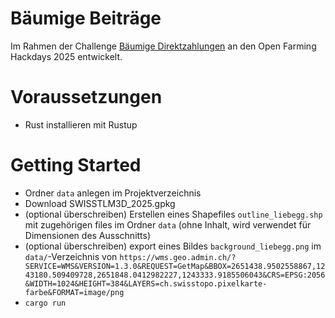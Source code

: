 # Bäumige Beiträge

Im Rahmen der Challenge [Bäumige Direktzahlungen](https://hack.farming.opendata.ch/project/151) an den Open Farming Hackdays 2025 entwickelt.

# Voraussetzungen
* Rust installieren mit Rustup

# Getting Started
* Ordner `data` anlegen im Projektverzeichnis
* Download SWISSTLM3D_2025.gpkg
* (optional überschreiben) Erstellen eines Shapefiles `outline_liebegg.shp` mit zugehörigen files im Ordner `data` (ohne Inhalt, wird verwendet für Dimensionen des Ausschnitts)
* (optional überschreiben) export eines Bildes `background_liebegg.png` im `data/`-Verzeichnis von `https://wms.geo.admin.ch/?SERVICE=WMS&VERSION=1.3.0&REQUEST=GetMap&BBOX=2651438.9502558867,1243180.509409728,2651848.0412982227,1243333.9185506043&CRS=EPSG:2056&WIDTH=1024&HEIGHT=384&LAYERS=ch.swisstopo.pixelkarte-farbe&FORMAT=image/png`
* `cargo run`

